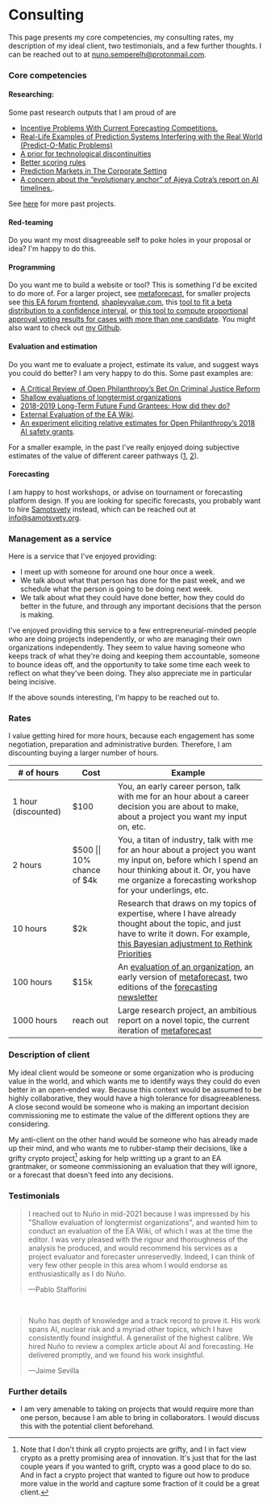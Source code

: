 Consulting
==========

This page presents my core competencies, my consulting rates, my description of my ideal client, two testimonials, and a few further thoughts. I can be reached out to at nuno.semperelh@protonmail.com.

### Core competencies

#### Researching: 

Some past research outputs that I am proud of are 

- [Incentive Problems With Current Forecasting Competitions.](https://forum.effectivealtruism.org/posts/ztmBA8v6KvGChxw92/incentive-problems-with-current-forecasting-competitions)
- [Real-Life Examples of Prediction Systems Interfering with the Real World (Predict-O-Matic Problems)](https://www.lesswrong.com/posts/6bSjRezJDxR2omHKE/real-life-examples-of-prediction-systems-interfering-with)
- [A prior for technological discontinuities](https://www.lesswrong.com/posts/FaCqw2x59ZFhMXJr9/a-prior-for-technological-discontinuities)
- [Better scoring rules](https://github.com/SamotsvetyForecasting/optimal-scoring)
- [Prediction Markets in The Corporate Setting](https://forum.effectivealtruism.org/posts/dQhjwHA7LhfE8YpYF/prediction-markets-in-the-corporate-setting)
- [A concern about the “evolutionary anchor” of Ajeya Cotra’s report on AI timelines.](https://forum.effectivealtruism.org/posts/FHTyixYNnGaQfEexH/a-concern-about-the-evolutionary-anchor-of-ajeya-cotra-s). 

See [here](https://forum.effectivealtruism.org/users/nunosempere?sortedBy=top) for more past projects.

#### Red-teaming

Do you want my most disagreeable self to poke holes in your proposal or idea? I'm happy to do this.

#### Programming

Do you want me to build a website or tool? This is something I'd be excited to do more of. For a larger project, see [metaforecast](https://metaforecast.org/), for smaller projects see [this EA forum frontend](https://forum.nunosempere.com), [shapleyvalue.com](https://shapleyvalue.com/), this [tool to fit a beta distribution to a confidence interval](https://nunosempere.com/blog/2023/03/15/fit-beta/), or [this tool to compute proportional approval voting results for cases with more than one candidate](https://nunosempere.github.io/ea/ProportionalApprovalVoting.html). You might also want to check out [my Github](https://github.com/NunoSempere/).

#### Evaluation and estimation

Do you want me to evaluate a project, estimate its value, and suggest ways you could do better? I am very happy to do this. Some past examples are:

- [A Critical Review of Open Philanthropy’s Bet On Criminal Justice Reform](https://forum.effectivealtruism.org/posts/h2N9qEbvQ6RHABcae/a-critical-review-of-open-philanthropy-s-bet-on-criminal)
- [Shallow evaluations of longtermist organizations](https://forum.effectivealtruism.org/posts/xmmqDdGqNZq5RELer/shallow-evaluations-of-longtermist-organizations)
- [2018-2019 Long-Term Future Fund Grantees: How did they do?](https://forum.effectivealtruism.org/posts/Ps8ecFPBzSrkLC6ip/2018-2019-long-term-future-fund-grantees-how-did-they-do)
- [External Evaluation of the EA Wiki](https://forum.effectivealtruism.org/posts/kTLR23dFRB5pJryvZ/external-evaluation-of-the-ea-wiki).
- [An experiment eliciting relative estimates for Open Philanthropy’s 2018 AI safety grants](https://forum.effectivealtruism.org/posts/EPhDMkovGquHtFq3h/an-experiment-eliciting-relative-estimates-for-open).

For a smaller example, in the past I've really enjoyed doing subjective estimates of the value of different career pathways ([1](https://docs.google.com/spreadsheets/d/1QHBaCjf17C1VF_-su-7xHqz1UCwFrlPyCojiN1xzCi0/edit#gid=0), [2](https://docs.google.com/spreadsheets/d/1qvNGkpt9ztOfIYEPXAXJT62wiPQFG9CKm8yGlSHO1Yo/edit#gid=0)).

#### Forecasting

I am happy to host workshops, or advise on tournament or forecasting platform design. If you are looking for specific forecasts, you probably want to hire [Samotsvety](https://samotsvety.org/) instead, which can be reached out at info@samotsvety.org.

### Management as a service

Here is a service that I've enjoyed providing:

- I meet up with someone for around one hour once a week.
- We talk about what that person has done for the past week, and we schedule what the person is going to be doing next week.
- We talk about what they could have done better, how they could do better in the future, and through any important decisions that the person is making.

I've enjoyed providing this service to a few entrepreneurial-minded people who are doing projects independently, or who are managing their own organizations independently. They seem to value having someone who keeps track of what they're doing and keeping them accountable, someone to bounce ideas off, and the opportunity to take some time each week to reflect on what they've been doing. They also appreciate me in particular being incisive.

If the above sounds interesting, I'm happy to be reached out to.

### Rates

I value getting hired for more hours, because each engagement has some negotiation, preparation and administrative burden. Therefore, I am discounting buying a larger number of hours.

| # of hours | Cost  | Example                                                                                        |
|------------|-------|------------------------------------------------------------------------------------------------|
| 1 hour (discounted)    | $100       | You, an early career person, talk with me for an hour about a career decision you are about to make, about a project you want my input on, etc.  |
| 2 hours     | $500 \|\| 10% chance of $4k      | You, a titan of industry, talk with me for an hour about a project you want my input on, before which I spend an hour thinking about it. Or, you have me organize a forecasting workshop for your underlings, etc. |
| 10 hours   | $2k      | Research that draws on my topics of expertise, where I have already thought about the topic, and just have to write it down. For example, [this Bayesian adjustment to Rethink Priorities](https://nunosempere.com/blog/2023/02/19/bayesian-adjustment-to-rethink-priorities-welfare-range-estimates/)  |
| 100 hours  | $15k       | An [evaluation of an organization](https://forum.effectivealtruism.org/posts/kTLR23dFRB5pJryvZ/external-evaluation-of-the-ea-wiki), an early version of [metaforecast](https://metaforecast.org), two editions of the [forecasting newsletter](https://forecasting.substack.com/) |
| 1000 hours | reach out  | Large research project, an ambitious report on a novel topic, the current iteration of [metaforecast](https://metaforecast.org) |

### Description of client

My ideal client would be someone or some organization who is producing value in the world, and which wants me to identify ways they could do even better in an open-ended way. Because this context would be assumed to be highly collaborative, they would have a high tolerance for disagreeableness. A close second would be someone who is making an important decision commissioning me to estimate the value of the different options they are considering. 

My anti-client on the other hand would be someone who has already made up their mind, and who wants me to rubber-stamp their decisions, like a grifty crypto project[^1] asking for help writting up a grant to an EA grantmaker, or someone commissioning an evaluation that they will ignore, or a forecast that doesn't feed into any decisions.

### Testimonials

> I reached out to Nuño in mid-2021 because I was impressed by his "Shallow evaluation of longtermist organizations", and wanted him to conduct an evaluation of the EA Wiki, of which I was at the time the editor. I was very pleased with the rigour and thoroughness of the analysis he produced, and would recommend his services as a project evaluator and forecaster unreservedly. Indeed, I can think of very few other people in this area whom I would endorse as enthusiastically as I do Nuño.
> 
> &mdash;Pablo Stafforini

<br>

> Nuño has depth of knowledge and a track record to prove it. His work spans AI, nuclear risk and a myriad other topics, which I have consistently found insightful. A generalist of the highest calibre.
> We hired Nuño to review a complex article about AI and forecasting. He delivered promptly, and we found his work insightful.
> 
> &mdash;Jaime Sevilla


###  Further details

- I am very amenable to taking on projects that would require more than one person, because I am able to bring in collaborators. I would discuss this with the potential client beforehand.

[^1]: Note that I don't think all crypto projects are grifty, and I in fact view crypto as a pretty promising area of innovation. It's just that for the last couple years if you wanted to grift, crypto was a good place to do so. And in fact a crypto project that wanted to figure out how to produce more value in the world and capture some fraction of it could be a great client.
